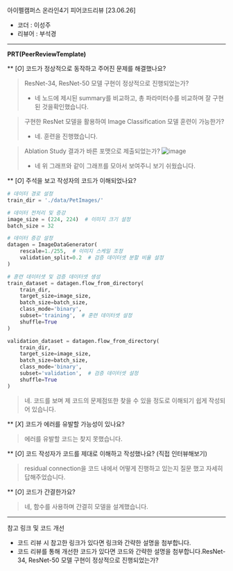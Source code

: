 아이펠캠퍼스 온라인4기 피어코드리뷰 [23.06.26]

- 코더 : 이성주
- 리뷰어 : 부석경

----------------------------------------------

**PRT(PeerReviewTemplate)**

** [$O$] 코드가 정상적으로 동작하고 주어진 문제를 해결했나요?   
> ResNet-34, ResNet-50 모델 구현이 정상적으로 진행되었는가?    
> * 네 노드에 제시된 summary를 비교하고, 총 파라미터수를 비교하며 잘 구현된 것을확인했습니다.

> 구현한 ResNet 모델을 활용하여 Image Classification 모델 훈련이 가능한가?	
> * 네. 훈련을 진행했습니다.

> Ablation Study 결과가 바른 포맷으로 제출되었는가?
![image](https://github.com/JeJuBOO/Aiffel_Nodes/assets/71332005/8cc12b2c-02f1-43ba-ab9d-d13079bfccbe)
> * 네 위 그래프와 같이 그래프를 모아서 보여주니 보기 쉬웠습니다.
   

** [$O$] 주석을 보고 작성자의 코드가 이해되었나요?   
```python
# 데이터 경로 설정
train_dir = './data/PetImages/'

# 데이터 전처리 및 증강
image_size = (224, 224)  # 이미지 크기 설정
batch_size = 32

# 데이터 증강 설정
datagen = ImageDataGenerator(
    rescale=1./255,  # 이미지 스케일 조정
    validation_split=0.2  # 검증 데이터셋 분할 비율 설정
)

# 훈련 데이터셋 및 검증 데이터셋 생성
train_dataset = datagen.flow_from_directory(
    train_dir,
    target_size=image_size,
    batch_size=batch_size,
    class_mode='binary',
    subset='training',  # 훈련 데이터셋 설정
    shuffle=True
)

validation_dataset = datagen.flow_from_directory(
    train_dir,
    target_size=image_size,
    batch_size=batch_size,
    class_mode='binary',
    subset='validation',  # 검증 데이터셋 설정
    shuffle=True
)
```
> 네. 코드를 보며 제 코드의 문제점또한 찾을 수 있을 정도로 이해되기 쉽게 작성되어 있습니다.   


** [$X$] 코드가 에러를 유발할 가능성이 있나요?   
> 에러를 유발할 코드는 찾지 못했습니다.   


** [$O$] 코드 작성자가 코드를 제대로 이해하고 작성했나요? (직접 인터뷰해보기)   
> residual connection을 코드 내에서 어떻게 진행하고 있는지 질문 했고 자세히 답해주었습니다.

** [$O$] 코드가 간결한가요?
> 네, 함수를 사용하며 간결히 모델을 설계했습니다.

----------------------------------------------

참고 링크 및 코드 개선
* 코드 리뷰 시 참고한 링크가 있다면 링크와 간략한 설명을 첨부합니다.
* 코드 리뷰를 통해 개선한 코드가 있다면 코드와 간략한 설명을 첨부합니다.ResNet-34, ResNet-50 모델 구현이 정상적으로 진행되었는가?
